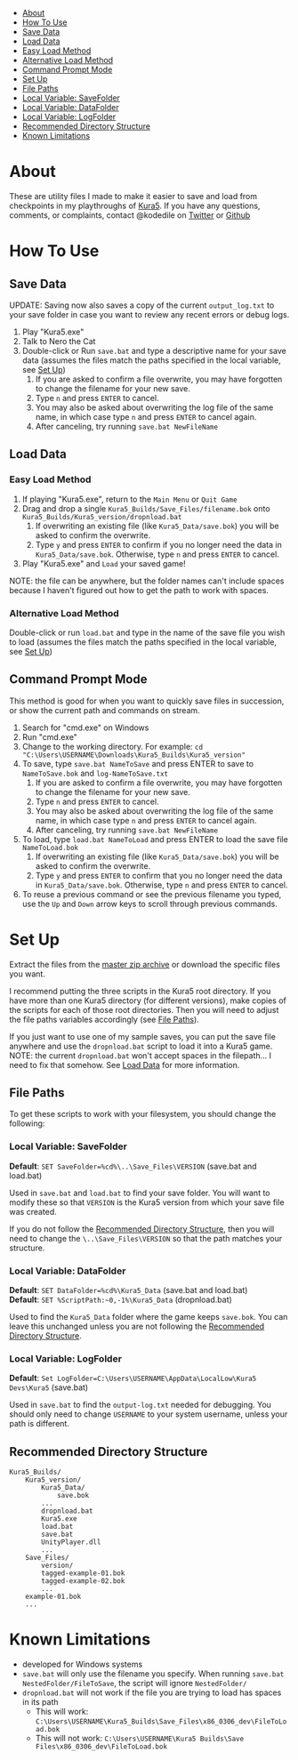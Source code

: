 - [About](#about)
- [How To Use](#how-to-use)
- [Save Data](#save-data)
- [Load Data](#load-data)
- [Easy Load Method](#easy-load-method)
- [Alternative Load Method](#alternative-load-method)
- [Command Prompt Mode](#command-prompt-mode)
- [Set Up](#set-up)
- [File Paths](#file-paths)
- [Local Variable: SaveFolder](#local-variable-savefolder)
- [Local Variable: DataFolder](#local-variable-datafolder)
- [Local Variable: LogFolder](#local-variable-logfolder)
- [Recommended Directory Structure](#recommended-directory-structure)
- [Known Limitations](#known-limitations)

# About

These are utility files I made to make it easier to save and load from checkpoints in my playthroughs of [Kura5](https://chickenhat.itch.io/kura5-bonds-of-the-undying). If you have any questions, comments, or complaints, contact @kodedile on [Twitter](https://twitter.com/kodedile) or [Github](https://github.com/kodedile)

# How To Use

## Save Data

UPDATE: Saving now also saves a copy of the current `output_log.txt` to your save folder in case you want to review any recent errors or debug logs.

1.  Play "Kura5.exe"
2.  Talk to Nero the Cat
3.  Double-click or Run `save.bat` and type a descriptive name for your save data (assumes the files match the paths specified in the local variable, see [Set Up](#set-up))
    1.  If you are asked to confirm a file overwrite, you may have forgotten to change the filename for your new save.
    2.  Type `n` and press `ENTER` to cancel.
    3.  You may also be asked about overwriting the log file of the same name, in which case type `n` and press `ENTER` to cancel again.
    4.  After canceling, try running `save.bat NewFileName`

## Load Data

### Easy Load Method

1.  If playing "Kura5.exe", return to the `Main Menu` or `Quit Game`
2.  Drag and drop a single `Kura5_Builds/Save_Files/filename.bok` onto `Kura5_Builds/Kura5_version/dropnload.bat`
    1.  If overwriting an existing file (like `Kura5_Data/save.bok`) you will be asked to confirm the overwrite. 
    2.  Type `y` and press `ENTER` to confirm if you no longer need the data in `Kura5_Data/save.bok`. Otherwise, type `n` and press `ENTER` to cancel.
3.  Play "Kura5.exe" and `Load` your saved game!

NOTE: the file can be anywhere, but the folder names can't include spaces because I haven't figured out how to get the path to work with spaces.

### Alternative Load Method

Double-click or run `load.bat` and type in the name of the save file you wish to load (assumes the files match the paths specified in the local variable, see [Set Up](#set=up))

## Command Prompt Mode

This method is good for when you want to quickly save files in succession, or show the current path and commands on stream.

1.  Search for "cmd.exe" on Windows
2.  Run "cmd.exe"
3.  Change to the working directory. For example: `cd "C:\Users\USERNAME\Downloads\Kura5_Builds\Kura5_version"`
4.  To save, type `save.bat NameToSave` and press ENTER to save to `NameToSave.bok` and `log-NameToSave.txt`
    1.  If you are asked to confirm a file overwrite, you may have forgotten to change the filename for your new save.
    2.  Type `n` and press `ENTER` to cancel.
    3.  You may also be asked about overwriting the log file of the same name, in which case type `n` and press `ENTER` to cancel again.
    4.  After canceling, try running `save.bat NewFileName`
6.  To load, type `load.bat NameToLoad` and press ENTER to load the save file `NameToLoad.bok`
    1.  If overwriting an existing file (like `Kura5_Data/save.bok`) you will be asked to confirm the overwrite. 
    2.  Type `y` and press `ENTER` to confirm that you no longer need the data in `Kura5_Data/save.bok`. Otherwise, type `n` and press `ENTER` to cancel.
7.  To reuse a previous command or see the previous filename you typed, use the `Up` and `Down` arrow keys to scroll through previous commands.

# Set Up 

Extract the files from the [master zip archive](https://github.com/kodedile/SaveDataScripts/archive/refs/heads/master.zip) or download the specific files you want.

I recommend putting the three scripts in the Kura5 root directory. If you have more than one Kura5 directory (for different versions), make copies of the scripts for each of those root directories.  Then you will need to adjust the file paths variables accordingly (see [File Paths](#file-paths)).

If you just want to use one of my sample saves, you can put the save file anywhere and use the `dropnload.bat` script to load it into a Kura5 game. NOTE: the current `dropnload.bat` won't accept spaces in the filepath... I need to fix that somehow. See [Load Data](#load-data) for more information.

## File Paths

To get these scripts to work with your filesystem, you should change the following:

### Local Variable: SaveFolder

**Default**: `SET SaveFolder=%cd%\..\Save_Files\VERSION` (save.bat and load.bat)

Used in `save.bat` and `load.bat` to find your save folder.  You will want to modify these so that `VERSION` is the Kura5 version from which your save file was created.

If you do not follow the [Recommended Directory Structure](#recommended-directory-structure), then you will need to change the `\..\Save_Files\VERSION` so that the path matches your structure.

### Local Variable: DataFolder

**Default**: `SET DataFolder=%cd%\Kura5_Data` (save.bat and load.bat)  
**Default**: `SET %ScriptPath:~0,-1%\Kura5_Data` (dropnload.bat)

Used to find the `Kura5_Data` folder where the game keeps `save.bok`.  You can leave this unchanged unless you are not following the [Recommended Directory Structure](#recommended-directory-structure).

### Local Variable: LogFolder

**Default**: `Set LogFolder=C:\Users\USERNAME\AppData\LocalLow\Kura5 Devs\Kura5` (save.bat)

Used in `save.bat` to find the `output-log.txt` needed for debugging. You should only need to change `USERNAME` to your system username, unless your path is different.

## Recommended Directory Structure

```
Kura5_Builds/
    Kura5_version/
        Kura5_Data/
            save.bok
	    ...
        dropnload.bat
        Kura5.exe
        load.bat
        save.bat
        UnityPlayer.dll
        ...
    Save_Files/
        version/
	    tagged-example-01.bok
	    tagged-example-02.bok
	    ...
	example-01.bok
	...
```

# Known Limitations

- developed for Windows systems
- `save.bat` will only use the filename you specify.  When running `save.bat NestedFolder/FileToSave`, the script will ignore `NestedFolder/`
- `dropnload.bat` will not work if the file you are trying to load has spaces in its path
    - This will work: `C:\Users\USERNAME\Kura5_Builds\Save_Files\x86_0306_dev\FileToLoad.bok`
    - This will not work: `C:\Users\USERNAME\Kura5 Builds\Save Files\x86_0306_dev\FileToLoad.bok`
